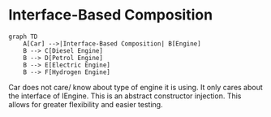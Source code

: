 # Interface-Based Composition

  ```mermaid
  graph TD
      A[Car] -->|Interface-Based Composition| B[Engine]
      B --> C[Diesel Engine]
      B --> D[Petrol Engine]
      B --> E[Electric Engine]
      B --> F[Hydrogen Engine]
  ```

Car does not care/ know about type of engine it is using. It only cares about the interface of IEngine. This is an abstract constructor injection. This allows for greater flexibility and easier testing.